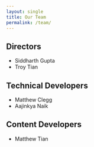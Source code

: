 ```yaml
---
layout: single
title: Our Team
permalink: /team/
---
```


## Directors
- Siddharth Gupta
- Troy Tian

## Technical Developers
- Matthew Clegg
- Aajinkya Naik

## Content Developers
- Matthew Tian